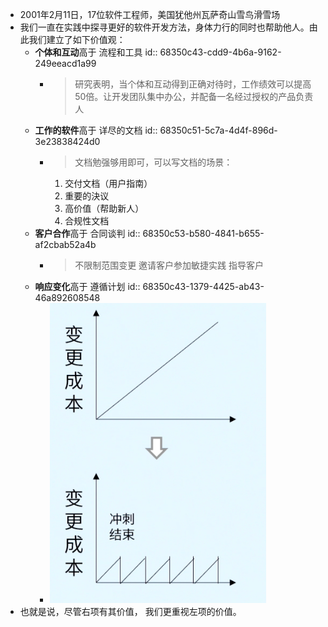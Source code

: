 - 2001年2月11日，17位软件工程师，美国犹他州瓦萨奇山雪鸟滑雪场
- 我们一直在实践中探寻更好的软件开发方法，身体力行的同时也帮助他人。由此我们建立了如下价值观：
	- **个体和互动**高于 流程和工具
	  id:: 68350c43-cdd9-4b6a-9162-249eeacd1a99
		- > 研究表明，当个体和互动得到正确对待时，工作绩效可以提高50倍。让开发团队集中办公，并配备一名经过授权的产品负责人
	- **工作的软件**高于 详尽的文档
	  id:: 68350c51-5c7a-4d4f-896d-3e23838424d0
		- > 文档勉强够用即可，可以写文档的场景：
		  1. 交付文档（用户指南）
		  2. 重要的決议
		  3. 高价值（帮助新人）
		  4. 合规性文档
	- **客户合作**高于 合同谈判
	  id:: 68350c53-b580-4841-b655-af2cbab52a4b
		- > 不限制范围变更
		  邀请客户参加敏捷实践
		  指导客户
	- **响应变化**高于 遵循计划
	  id:: 68350c43-1379-4425-ab43-46a892608548
		- ![image.png](../assets/image_1748307208271_0.png)
- 也就是说，尽管右项有其价值， 我们更重视左项的价值。